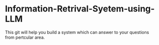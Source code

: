 # Information-Retrival-Syetem-using-LLM
This git will help you build a system which can answer to your questions from pertcular area.
